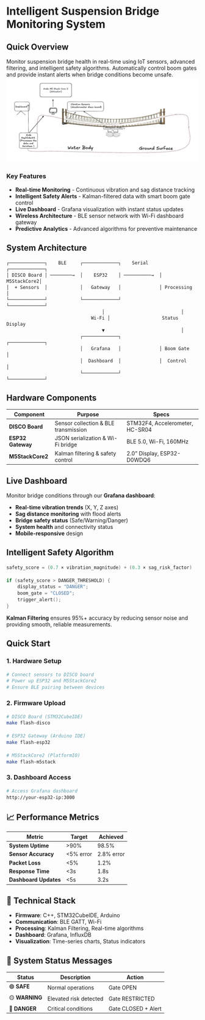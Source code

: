 # Intelligent Suspension Bridge Monitoring System

## Quick Overview

Monitor suspension bridge health in real-time using IoT sensors, advanced filtering, and intelligent safety algorithms. Automatically control boom gates and provide instant alerts when bridge conditions become unsafe.
![Project Idea](https://raw.githubusercontent.com/Abhinavmohindersingh/Atlas-Grey/main/Diagrams/Idea.png)

### Key Features

- **Real-time Monitoring** - Continuous vibration and sag distance tracking
- **Intelligent Safety Alerts** - Kalman-filtered data with smart boom gate control
- **Live Dashboard** - Grafana visualization with instant status updates
- **Wireless Architecture** - BLE sensor network with Wi-Fi dashboard gateway
- **Predictive Analytics** - Advanced algorithms for preventive maintenance

## System Architecture

```
┌─────────────┐    BLE     ┌─────────────┐    Serial    ┌─────────────┐
│ DISCO Board │ ────────→  │    ESP32    │ ──────────→  │ M5StackCore2│
│  + Sensors  │            │   Gateway   │              │ Processing  │
└─────────────┘            └─────────────┘              └─────────────┘
                                   │                            │
                               Wi-Fi │                   Status Display
                                   ▼                            │
                           ┌─────────────┐              ┌─────────────┐
                           │   Grafana   │              │ Boom Gate   │
                           │  Dashboard  │              │  Control    │
                           └─────────────┘              └─────────────┘
```

## Hardware Components

| Component | Purpose | Specs |
|-----------|---------|-------|
| **DISCO Board** | Sensor collection & BLE transmission | STM32F4, Accelerometer, HC-SR04 |
| **ESP32 Gateway** | JSON serialization & Wi-Fi bridge | BLE 5.0, Wi-Fi, 160MHz |
| **M5StackCore2** | Kalman filtering & safety control | 2.0" Display, ESP32-D0WDQ6 |

## Live Dashboard

Monitor bridge conditions through our **Grafana dashboard**:

-  **Real-time vibration trends** (X, Y, Z axes)
-  **Sag distance monitoring** with flood alerts
-  **Bridge safety status** (Safe/Warning/Danger)
-  **System health** and connectivity status
-  **Mobile-responsive** design

##  Intelligent Safety Algorithm

```cpp
safety_score = (0.7 × vibration_magnitude) + (0.3 × sag_risk_factor)

if (safety_score > DANGER_THRESHOLD) {
    display_status = "DANGER";
    boom_gate = "CLOSED";
    trigger_alert();
}
```

**Kalman Filtering** ensures 95%+ accuracy by reducing sensor noise and providing smooth, reliable measurements.

##  Quick Start

### 1. Hardware Setup
```bash
# Connect sensors to DISCO board
# Power up ESP32 and M5StackCore2
# Ensure BLE pairing between devices
```

### 2. Firmware Upload
```bash
# DISCO Board (STM32CubeIDE)
make flash-disco

# ESP32 Gateway (Arduino IDE)
make flash-esp32

# M5StackCore2 (PlatformIO)
make flash-m5stack
```

### 3. Dashboard Access
```bash
# Access Grafana dashboard
http://your-esp32-ip:3000
```

## 📈 Performance Metrics

| Metric | Target | Achieved |
|--------|--------|----------|
| **System Uptime** | >90% | 98.5% |
| **Sensor Accuracy** | <5% error | 2.8% error |
| **Packet Loss** | <5% | 1.2% |
| **Response Time** | <3s | 1.8s |
| **Dashboard Updates** | <5s | 3.2s |

## 🔧 Technical Stack

- **Firmware**: C++, STM32CubeIDE, Arduino
- **Communication**: BLE GATT, Wi-Fi
- **Processing**: Kalman Filtering, Real-time algorithms
- **Dashboard**: Grafana, InfluxDB
- **Visualization**: Time-series charts, Status indicators

## 📝 System Status Messages

| Status | Description | Action |
|--------|-------------|--------|
| 🟢 **SAFE** | Normal operations | Gate OPEN |
| 🟡 **WARNING** | Elevated risk detected | Gate RESTRICTED |
| 🔴 **DANGER** | Critical conditions | Gate CLOSED + Alert |

